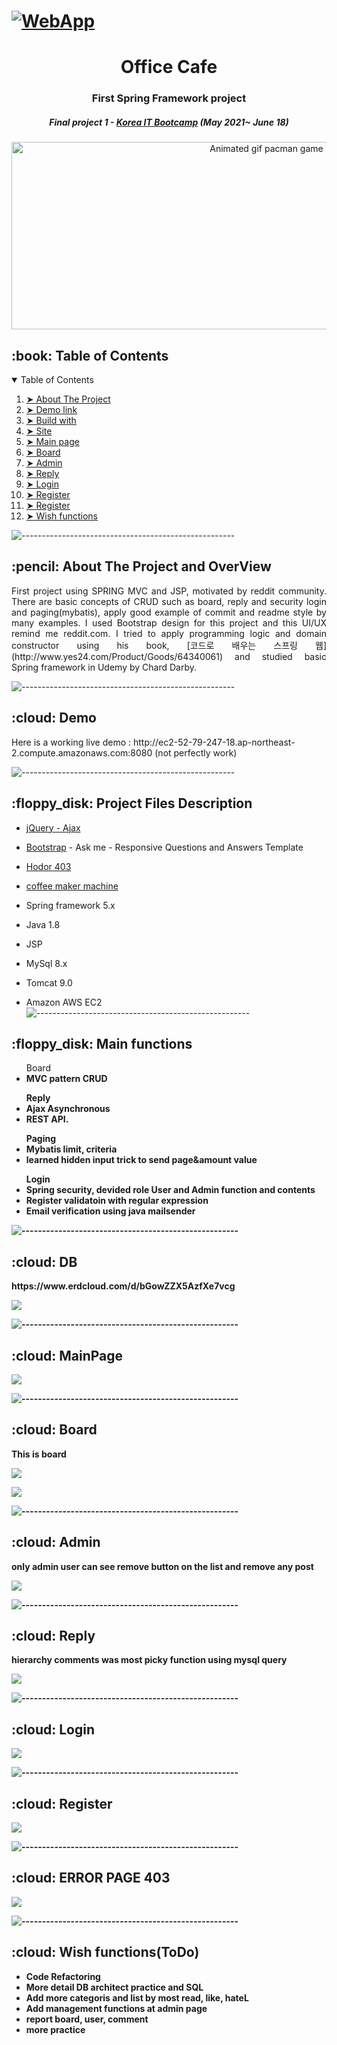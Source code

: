 # [![WebApp](https://user-images.githubusercontent.com/72185011/122542544-c62c5300-d065-11eb-9f03-5249a0588c9b.jpg)](https://www.youtube.com/watch?v=Tt3UGV4Hz9I)

<h1 align="center"> Office Cafe </h1> 
<h3 align="center"> First Spring Framework project </h3>
<h5 align="center"> Final project 1 - <a href="https://cafe.naver.com/dgceo">Korea IT Bootcamp</a> (May 2021~ June 18) </h5>

<p align="center"> 
  <img src="https://user-images.githubusercontent.com/72185011/121696411-0429f400-cb07-11eb-8d8c-9d35b55c83a6.gif" alt="Animated gif pacman game" height="300px" width="800">
</p>


<!-- TABLE OF CONTENTS -->
<h2 id="table-of-contents"> :book: Table of Contents</h2>

<details open="open">
  <summary>Table of Contents</summary>
  <ol>
    <li><a href="#about-the-project"> ➤ About The Project</a></li>
    <li><a href="#demo"> ➤ Demo link</a></li>
    <li><a href="#buildwith"> ➤ Build with</a></li>
    <li><a href="#db"> ➤ Site </a></li>
    <li><a href="#main"> ➤ Main page </a></li>
    <li><a href="#board"> ➤ Board </a></li>
    <li><a href="#admin"> ➤ Admin </a></li>
    <li><a href="#reply"> ➤ Reply </a></li>
    <li><a href="#login"> ➤ Login </a></li>
    <li><a href="#register"> ➤ Register </a></li>
    <li><a href="#error"> ➤ Register </a></li>
    <li><a href="#todo"> ➤ Wish functions </a></li>
  </ol>
</details>

![-----------------------------------------------------](https://raw.githubusercontent.com/andreasbm/readme/master/assets/lines/rainbow.png)

<!-- ABOUT THE PROJECT -->
<h2 id="about-the-project"> :pencil: About The Project and OverView</h2>

<p align="justify"> 
  First project using SPRING MVC and JSP, motivated by reddit community. There are basic concepts of CRUD such as board, reply and security login and paging(mybatis), apply good example of commit and readme style by many examples. I used Bootstrap design for this project and this UI/UX remind me reddit.com. I tried to apply programming logic and domain constructor using his book, [코드로 배우는 스프링 웹](http://www.yes24.com/Product/Goods/64340061) and studied basic Spring framework in Udemy by Chard Darby. 
</p>

![-----------------------------------------------------](https://raw.githubusercontent.com/andreasbm/readme/master/assets/lines/rainbow.png)

<!-- DEMO -->
<h2 id="demo"> :cloud: Demo</h2>
Here is a working live demo : http://ec2-52-79-247-18.ap-northeast-2.compute.amazonaws.com:8080 (not perfectly work)

![-----------------------------------------------------](https://raw.githubusercontent.com/andreasbm/readme/master/assets/lines/rainbow.png)
<!-- PROJECT FILES DESCRIPTION -->
<h2 id="buildwith"> :floppy_disk: Project Files Description</h2>

- [jQuery - Ajax](http://www.w3schools.com/jquery/jquery_ref_ajax.asp) 
- [Bootstrap](https://themeforest.net/item/ask-me-responsive-questions-and-answers-template/6357488) - Ask me - Responsive Questions and Answers Template
- [Hodor 403](https://www.google.com/url?sa=i&url=https%3A%2F%2Fcodepen.io%2FYasio%2Fpen%2FxamBVV&psig=AOvVaw2MOE1UmR4fnHeU7-6m6arN&ust=1624097984837000&source=images&cd=vfe&ved=0CAoQjRxqFwoTCMje1836oPECFQAAAAAdAAAAABAD)
- [coffee maker machine](https://www.google.com/url?sa=i&url=https%3A%2F%2Fcodepen.io%2Fthisisroger%2Fpen%2FmskhL&psig=AOvVaw2_b_Q1IQLr64O0J3C0naFz&ust=1624098028147000&source=images&cd=vfe&ved=0CAoQjRxqFwoTCMCcnuP6oPECFQAAAAAdAAAAABAI)

- Spring framework 5.x
- Java 1.8
- JSP
- MySql 8.x
- Tomcat 9.0

- Amazon AWS EC2
![-----------------------------------------------------](https://raw.githubusercontent.com/andreasbm/readme/master/assets/lines/rainbow.png)

<!-- PROJECT FILES DESCRIPTION -->
<h2 id="buildwith"> :floppy_disk: Main functions</h2>

<ul>
  Board
  <li><b>MVC pattern CRUD</li>
</ul>
  
<ul>  
  Reply
  <li>Ajax Asynchronous</li>
  <li>REST API.</li>
</ul>
  
<ul>
  Paging
  <li>Mybatis limit, criteria</li>
  <li>learned hidden input trick to send page&amount value</li>
</ul>

<ul>  
  Login
  <li>Spring security, devided role User and Admin function and contents </li>
  <li>Register validatoin with regular expression</li>
  <li>Email verification using java mailsender</li>
</ul>


![-----------------------------------------------------](https://raw.githubusercontent.com/andreasbm/readme/master/assets/lines/rainbow.png)
<!-- DEMO -->
<h2 id="db"> :cloud: DB</h2>
https://www.erdcloud.com/d/bGowZZX5AzfXe7vcg

![](https://user-images.githubusercontent.com/72185011/122542788-0ab7ee80-d066-11eb-86ca-8c5fcf1a2842.jpg)

![-----------------------------------------------------](https://raw.githubusercontent.com/andreasbm/readme/master/assets/lines/rainbow.png)

<!-- DEMO -->
<h2 id="main"> :cloud: MainPage</h2>

![](https://user-images.githubusercontent.com/72185011/122543059-55396b00-d066-11eb-89b1-c3c6363a2185.jpg)

![-----------------------------------------------------](https://raw.githubusercontent.com/andreasbm/readme/master/assets/lines/rainbow.png)

<!-- DEMO -->
<h2 id="board"> :cloud: Board</h2>
This is board

![](https://user-images.githubusercontent.com/72185011/122543265-8dd94480-d066-11eb-82c1-b8eb762bddb2.jpg)

![](https://user-images.githubusercontent.com/72185011/122544117-7189d780-d067-11eb-906d-7b882d5abdf4.gif)

![-----------------------------------------------------](https://raw.githubusercontent.com/andreasbm/readme/master/assets/lines/rainbow.png)

<!-- DEMO -->
<h2 id="admin"> :cloud: Admin</h2>
only admin user can see remove button on the list and remove any post 

![](https://user-images.githubusercontent.com/72185011/122545472-d7c32a00-d068-11eb-9b3f-0ee025093b52.jpg)

![-----------------------------------------------------](https://raw.githubusercontent.com/andreasbm/readme/master/assets/lines/rainbow.png)

<h2 id="reply"> :cloud: Reply</h2>
hierarchy comments was most picky function using mysql query

![](https://user-images.githubusercontent.com/72185011/122544433-c6c5e900-d067-11eb-863f-c73d767b91de.jpg)

![-----------------------------------------------------](https://raw.githubusercontent.com/andreasbm/readme/master/assets/lines/rainbow.png)

<!-- DEMO -->
<h2 id="login"> :cloud: Login</h2>


![](https://user-images.githubusercontent.com/72185011/122545229-903c9e00-d068-11eb-89d2-6a8c2e47207d.jpg)

![-----------------------------------------------------](https://raw.githubusercontent.com/andreasbm/readme/master/assets/lines/rainbow.png)

<!-- DEMO -->
<h2 id="register"> :cloud: Register</h2>



![](https://user-images.githubusercontent.com/72185011/122545263-9c286000-d068-11eb-98f9-e550e5023fb9.jpg)

![-----------------------------------------------------](https://raw.githubusercontent.com/andreasbm/readme/master/assets/lines/rainbow.png)

<!-- DEMO -->
<h2 id="error"> :cloud: ERROR PAGE 403</h2>



![](https://user-images.githubusercontent.com/72185011/122545327-ae0a0300-d068-11eb-8898-39fb77948531.gif)

![-----------------------------------------------------](https://raw.githubusercontent.com/andreasbm/readme/master/assets/lines/rainbow.png)

<h2 id="todo"> :cloud: Wish functions(ToDo)</h2>
<ul>
  <li><b>Code Refactoring</b> </li>
  <li><b>More detail DB architect practice and SQL</b></li>
  <li><b>Add more categoris and list by most read, like, hateL</b></li>
  <li><b>Add management functions at admin page</b></li>
  <li><b>report board, user, comment</b></li>
  <li><b>more practice</b></li>
</ul>



